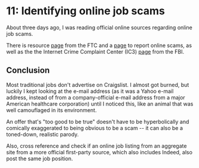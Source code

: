 # 11: Identifying online job scams

About three days ago, I was reading official online sources regarding online job scams.<!--more-->

There is resource [page](https://consumer.ftc.gov/jobs-and-making-money/jobs) from the FTC and a
[page](https://reportfraud.ftc.gov/) to report online scams, as well as the the Internet Crime
Complaint Center (IC3) [page](https://www.ic3.gov/) from the FBI.

## Conclusion

Most traditional jobs don't advertise on Craigslist.  I almost got burned, but luckily I kept
looking at the e-mail address (as it was a Yahoo e-mail address, instead of from a company-official
e-mail address from a major American healthcare corporation) until I noticed this, like an animal
that was well camouflaged in its environment.

An offer that's "too good to be true" doesn't have to be hyperbolically and comically exaggerated to
being obvious to be a scam -- it can also be a toned-down, realistic parody.

Also, cross reference and check if an online job listing from an aggregate site from a more official
first-party source, which also includes Indeed, also post the same job position.

